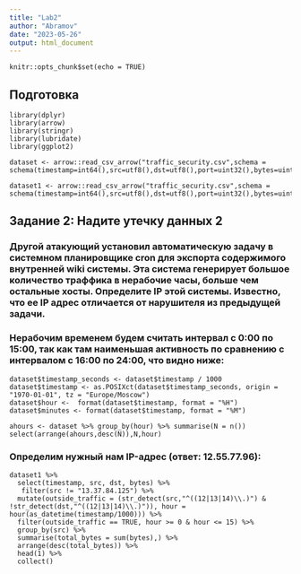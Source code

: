 ```yaml
---
title: "Lab2"
author: "Abramov"
date: "2023-05-26"
output: html_document
---
```


```{r setup, include=FALSE}
knitr::opts_chunk$set(echo = TRUE)
```

## Подготовка 

```{r}
library(dplyr)
library(arrow)
library(stringr)
library(lubridate)
library(ggplot2)
```

```{r,warning=FALSE, message=FALSE, error=FALSE}
dataset <- arrow::read_csv_arrow("traffic_security.csv",schema = schema(timestamp=int64(),src=utf8(),dst=utf8(),port=uint32(),bytes=uint32()))
```

```{r,warning=FALSE, message=FALSE, error=FALSE}
dataset1 <- arrow::read_csv_arrow("traffic_security.csv",schema = schema(timestamp=int64(),src=utf8(),dst=utf8(),port=uint32(),bytes=uint32()))
```
## Задание 2: Надите утечку данных 2

### Другой атакующий установил автоматическую задачу в системном планировщике cron для экспорта содержимого внутренней wiki системы. Эта система генерирует большое количество траффика в нерабочие часы, больше чем остальные хосты. Определите IP этой системы. Известно, что ее IP адрес отличается от нарушителя из предыдущей задачи.

###  Нерабочим временем будем считать интервал с 0:00 по 15:00, так как там наименьшая активность по сравнению с интервалом с 16:00 по 24:00, что видно ниже:

```{r}
dataset$timestamp_seconds <- dataset$timestamp / 1000
dataset$timestamp <- as.POSIXct(dataset$timestamp_seconds, origin = "1970-01-01", tz = "Europe/Moscow")
dataset$hour <-  format(dataset$timestamp, format = "%H")
dataset$minutes <- format(dataset$timestamp, format = "%M")
```

```{r}
ahours <- dataset %>% group_by(hour) %>% summarise(N = n())
select(arrange(ahours,desc(N)),N,hour)
```

### Определим нужный нам IP-адрес (ответ: 12.55.77.96):

```{r}
dataset1 %>%
  select(timestamp, src, dst, bytes) %>%
   filter(src != "13.37.84.125") %>%
  mutate(outside_traffic = (str_detect(src,"^((12|13|14)\\.)") & !str_detect(dst,"^((12|13|14)\\.)")), hour = hour(as_datetime(timestamp/1000))) %>%
  filter(outside_traffic == TRUE, hour >= 0 & hour <= 15) %>%
  group_by(src) %>%
  summarise(total_bytes = sum(bytes),) %>%
  arrange(desc(total_bytes)) %>%
  head(1) %>%
  collect()
```